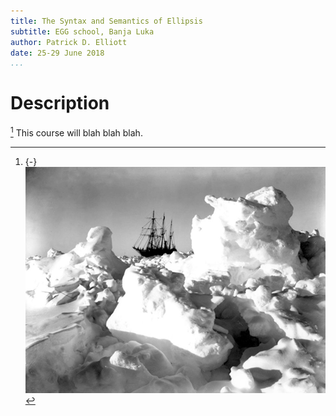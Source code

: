 ```yaml
---
title: The Syntax and Semantics of Ellipsis
subtitle: EGG school, Banja Luka
author: Patrick D. Elliott
date: 25-29 June 2018
...
```



# Description

[^mn]: {-} ![](/images/arctic.jpg)

[^mn] This course will blah blah blah.
